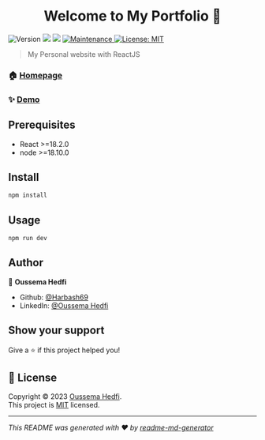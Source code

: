 <h1 align="center">Welcome to My Portfolio 👋</h1>
<p>
  <img alt="Version" src="https://img.shields.io/badge/version-1.0.0-blue.svg?cacheSeconds=2592000" />
  <img src="https://img.shields.io/badge/npm-%3E%3D5.5.0-blue.svg" />
  <img src="https://img.shields.io/badge/node-%3E%3D9.3.0-blue.svg" />
  <a href="https://github.com/kefranabg/readme-md-generator/graphs/commit-activity" target="_blank">
    <img alt="Maintenance" src="https://img.shields.io/badge/Maintained%3F-yes-green.svg" />
  </a>
  <a href="https://github.com/Harbash69/Portfolio/blob/main/LICENSE" target="_blank">
    <img alt="License: MIT" src="https://img.shields.io/github/license/Harbash69/Oussema Hedfi" />
  </a>
</p>

> My Personal website with ReactJS

### 🏠 [Homepage](https://github.com/Harbash69/Portfolio)

### ✨ [Demo](https://harbash69.github.io/Portfolio)

## Prerequisites

- React >=18.2.0
- node >=18.10.0

## Install

```sh
npm install
```

## Usage

```sh
npm run dev
```

## Author

👤 **Oussema Hedfi**

* Github: [@Harbash69](https://github.com/Harbash69)
* LinkedIn: [@Oussema Hedfi](https://www.linkedin.com/in/oussema-hedfi-0055081a7/)

## Show your support

Give a ⭐️ if this project helped you!

## 📝 License

Copyright © 2023 [Oussema Hedfi](https://github.com/Harbash69).<br />
This project is [MIT](https://github.com/Harbash69/Portfolio/blob/main/LICENSE) licensed.

***
_This README was generated with ❤️ by [readme-md-generator](https://github.com/kefranabg/readme-md-generator)_
